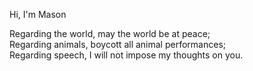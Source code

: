 Hi, I'm Mason

Regarding the world, may the world be at peace;\
Regarding animals, boycott all animal performances;\
Regarding speech, I will not impose my thoughts on you.
